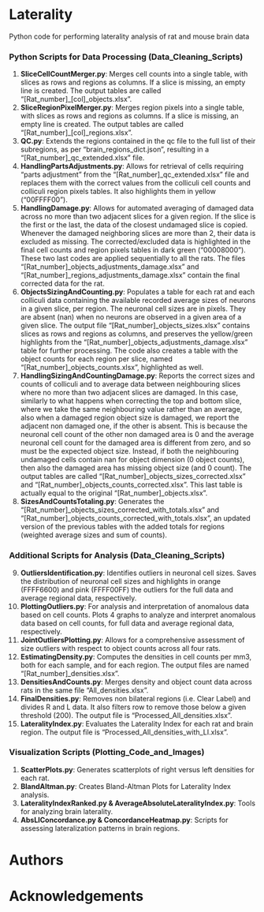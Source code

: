 # Laterality
Python code for performing laterality analysis of rat and mouse brain data

### Python Scripts for Data Processing (Data_Cleaning_Scripts)
1. **SliceCellCountMerger.py**: Merges cell counts into a single table, with slices as rows and regions as columns. If a slice is missing, an empty line is created. The
output tables are called “[Rat_number]_[col]_objects.xlsx”.
2. **SliceRegionPixelMerger.py**: Merges region pixels into a single table, with slices as rows and regions as columns. If a slice is missing, an empty line is created.
The output tables are called “[Rat_number]_[col]_regions.xlsx”.
3. **QC.py**: Extends the regions contained in the qc file to the full list of their subregions, as per “brain_regions_dict.json”, resulting in a “[Rat_number]_qc_extended.xlsx” file.
4. **HandlingPartsAdjustments.py**:  Allows for retrieval of cells requiring “parts adjustment” from the “[Rat_number]_qc_extended.xlsx” file and replaces them with the
correct values from the colliculi cell counts and colliculi region pixels tables. It also highlights them in yellow (“00FFFF00”).
5. **HandlingDamage.py**: Allows for automated averaging of damaged data across no more than two adjacent slices for a given region.
If the slice is the first or the last, the data of the closest undamaged slice is copied. Whenever the damaged neighboring slices are more than 2, their data is excluded as missing.
The corrected/excluded data is highlighted in the final cell counts and region pixels tables in dark green (“00008000”). These two last codes are applied sequentially to all the rats.
The files “[Rat_number]_objects_adjustments_damage.xlsx” and “[Rat_number]_regions_adjustments_damage.xlsx” contain the final corrected data for the rat.
6. **ObjectsSizingAndCounting.py**: Populates a table for each rat and each colliculi data containing the available recorded average sizes of neurons in a given slice, per region. The
neuronal cell sizes are in pixels. They are absent (nan) when no neurons are observed in a given area of a given slice. The output file “[Rat_number]_objects_sizes.xlsx” contains slices
as rows and regions as columns, and preserves the yellow/green highlights from the “[Rat_number]_objects_adjustments_damage.xlsx” table for further processing. The code also creates a table with the object counts for each region per slice, named “[Rat_number]_objects_counts.xlsx”, highlighted as well.
7. **HandlingSizingAndCountingDamage.py**: Reports the correct sizes and counts of colliculi and to average data between neighbouring slices where no more than two adjacent
slices are damaged. In this case, similarly to what happens when correcting the top and bottom slice, where we take the same neighbouring value rather than an average, also when a damaged region object size is damaged, we report the adjacent non damaged one, if the other is absent. This is because the neuronal cell count of the other non damaged area is 0 and the average neuronal cell count for the damaged area is different from zero, and so must be the expected object size. Instead, if both the neighbouring undamaged cells contain nan for object
dimension (0 object counts), then also the damaged area has missing object size (and 0 count). The output tables are called “[Rat_number]_objects_sizes_corrected.xlsx” and
“[Rat_number]_objects_counts_corrected.xlsx”. This last table is actually equal to the original “[Rat_number]_objects.xlsx”.
8. **SizesAndCountsTotaling.py**: Generates the “[Rat_number]_objects_sizes_corrected_with_totals.xlsx” and “[Rat_number]_objects_counts_corrected_with_totals.xlsx”, an updated version of the previous tables with the added totals for regions (weighted average sizes and sum of counts).

### Additional Scripts for Analysis (Data_Cleaning_Scripts)
9. **OutliersIdentification.py**: Identifies outliers in neuronal cell sizes. Saves the distribution of neuronal cell sizes and highlights in orange (FFFF6600) and pink (FFFF00FF) the outliers for the full data and average regional data, respectively. 
10. **PlottingOutliers.py**: For analysis and interpretation of anomalous data based on cell counts. Plots 4 graphs to analyze and interpret anomalous data based
on cell counts, for full data and average regional data, respectively.
11. **JointOutliersPlotting.py**: Allows for a comprehensive assessment of size outliers with respect to object counts across all four rats.
12. **EstimatingDensity.py**: Computes the densities in cell counts per mm3, both for each sample, and for each region. The output files are named “[Rat_number]_densities.xlsx”.
13. **DensitiesAndCounts.py**: Merges density and object count data across rats in the same file “All_densities.xlsx”.
14. **FinalDensities.py**: Removes non bilateral regions (i.e. Clear Label) and divides R and L data. It also filters row to remove those below a given threshold (200). The output file is “Processed_All_densities.xlsx”.
15. **LateralityIndex.py**: Evaluates the Laterality Index for each rat and brain region. The output file is “Processed_All_densities_with_LI.xlsx”.

### Visualization Scripts (Plotting_Code_and_Images)
1. **ScatterPlots.py**: Generates scatterplots of right versus left densities for each rat.
2. **BlandAltman.py**: Creates Bland-Altman Plots for Laterality Index analysis.
3. **LateralityIndexRanked.py & AverageAbsoluteLateralityIndex.py**: Tools for analyzing brain laterality.
4. **AbsLIConcordance.py & ConcordanceHeatmap.py**: Scripts for assessing lateralization patterns in brain regions.

# Authors

# Acknowledgements
